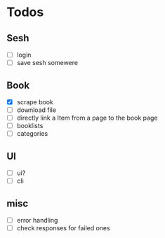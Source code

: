 # Todos

## Sesh

- [ ] login
- [ ] save sesh somewere

## Book

- [x] scrape book
- [ ] download file
- [ ] directly link a Item from a page to the book page
- [ ] booklists
- [ ] categories

## UI

- [ ] ui?
- [ ] cli

## misc

- [ ] error handling
- [ ] check responses for failed ones
